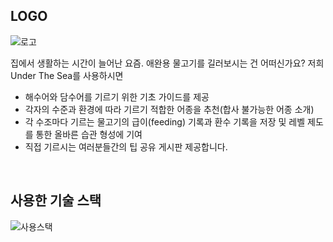 ## LOGO
![로고](https://cdn.discordapp.com/attachments/924937469370200086/925988877422968872/-024.png)
 
 집에서 생활하는 시간이 늘어난 요즘. 
 애완용 물고기를 길러보시는 건 어떠신가요?
 저희 Under The Sea를 사용하시면
- 해수어와 담수어를 기르기 위한 기초 가이드를 제공
- 각자의 수준과 환경에 따라 기르기 적합한 어종을 추천(합사 불가능한 어종 소개)
- 각 수조마다 기르는 물고기의 급이(feeding) 기록과 환수 기록을 저장 및 레벨 제도를 통한 올바른 습관 형성에 기여
- 직접 기르시는 여러분들간의 팁 공유 게시판 제공합니다. 


</br>



## 사용한 기술 스택


 ![사용스택](https://cdn.discordapp.com/attachments/924937469370200086/925978946741370920/Web_App_Reference_Architecture_5.png)
